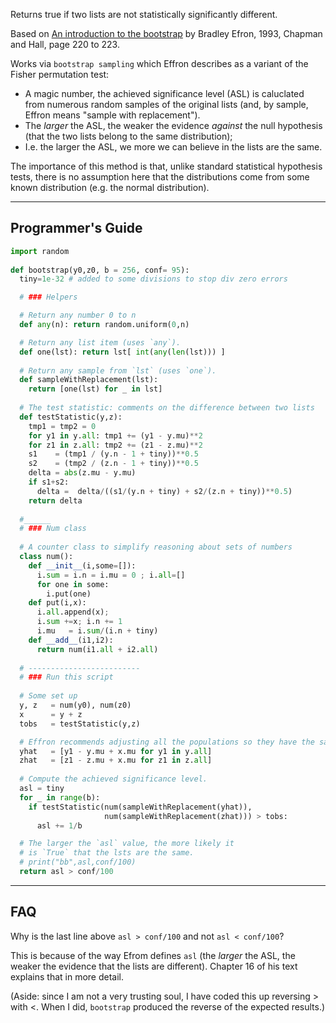
Returns true if two lists are not statistically significantly different.

Based on [An introduction to the
bootstrap](https://github.com/timm/timm.github.io/blob/master/pdf/93bootstrap.pdf)
by Bradley Efron, 1993, Chapman and Hall, page 220 to 223.

Works via `bootstrap sampling` which Effron describes as a variant of the Fisher
permutation test:

- A magic number, the achieved significance level (ASL) is caluclated 
  from numerous random samples of the original lists (and,
  by sample, Effron means "sample with replacement").
- The _larger_ the ASL, the weaker the evidence _against_ the null
  hypothesis (that the two lists belong to the same distribution);
- I.e. the larger the ASL, we more we can believe in the lists are the same.

The importance of this method is that, unlike standard statistical hypothesis
tests, there is no assumption here that the distributions come from some known
distribution (e.g. the normal distribution).

____

## Programmer's Guide

```python
import random
  
def bootstrap(y0,z0, b = 256, conf= 95):
  tiny=1e-32 # added to some divisions to stop div zero errors

  # ### Helpers

  # Return any number 0 to n
  def any(n): return random.uniform(0,n)

  # Return any list item (uses `any`).
  def one(lst): return lst[ int(any(len(lst))) ]
  
  # Return any sample from `lst` (uses `one`).
  def sampleWithReplacement(lst):
    return [one(lst) for _ in lst]
  
  # The test statistic: comments on the difference between two lists
  def testStatistic(y,z): 
    tmp1 = tmp2 = 0
    for y1 in y.all: tmp1 += (y1 - y.mu)**2 
    for z1 in z.all: tmp2 += (z1 - z.mu)**2
    s1    = (tmp1 / (y.n - 1 + tiny))**0.5
    s2    = (tmp2 / (z.n - 1 + tiny))**0.5
    delta = abs(z.mu - y.mu)
    if s1+s2:
      delta =  delta/((s1/(y.n + tiny) + s2/(z.n + tiny))**0.5)
    return delta
  
  #______
  # ### Num class
  
  # A counter class to simplify reasoning about sets of numbers
  class num():
    def __init__(i,some=[]):
      i.sum = i.n = i.mu = 0 ; i.all=[]
      for one in some:
        i.put(one)
    def put(i,x):
      i.all.append(x);
      i.sum +=x; i.n += 1
      i.mu   = i.sum/(i.n + tiny)
    def __add__(i1,i2):
      return num(i1.all + i2.all)
 
  # -------------------------
  # ### Run this script
  
  # Some set up
  y, z   = num(y0), num(z0)
  x      = y + z
  tobs   = testStatistic(y,z)

  # Effron recommends adjusting all the populations so they have the same mean
  yhat   = [y1 - y.mu + x.mu for y1 in y.all]
  zhat   = [z1 - z.mu + x.mu for z1 in z.all]
  
  # Compute the achieved significance level.
  asl = tiny
  for _ in range(b):
    if testStatistic(num(sampleWithReplacement(yhat)),
                     num(sampleWithReplacement(zhat))) > tobs:
      asl += 1/b

  # The larger the `asl` value, the more likely it
  # is `True` that the lsts are the same.
  # print("bb",asl,conf/100)
  return asl > conf/100

```

___ 

## FAQ

Why is the last line above  `asl > conf/100` and not `asl < conf/100`?

This is because of the way Efrom defines `asl` 
(the _larger_ the ASL, the weaker the evidence that the lists
are different). Chapter 16 of his text explains that in more detail.

(Aside: since I am not a very trusting soul, I have coded this up reversing
 &gt; with &lt;. When I did, `bootstrap` produced the reverse
of the expected results.)

```python
```

